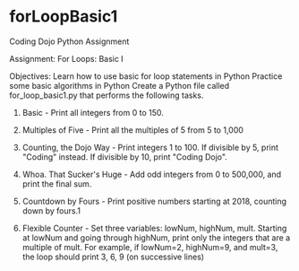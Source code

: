 # forLoopBasic1
Coding Dojo Python Assignment

Assignment: For Loops: Basic I

Objectives:
Learn how to use basic for loop statements in Python
Practice some basic algorithms in Python
Create a Python file called for_loop_basic1.py that performs the following tasks.

1. Basic - Print all integers from 0 to 150.

2. Multiples of Five - Print all the multiples of 5 from 5 to 1,000

3. Counting, the Dojo Way - Print integers 1 to 100. If divisible by 5, print "Coding" instead. If divisible by 10, print "Coding Dojo".

4. Whoa. That Sucker's Huge - Add odd integers from 0 to 500,000, and print the final sum.

5. Countdown by Fours - Print positive numbers starting at 2018, counting down by fours.1

6. Flexible Counter - Set three variables: lowNum, highNum, mult. Starting at lowNum and going through highNum, print only the integers that are a multiple of mult. For example, if lowNum=2, highNum=9, and mult=3, the loop should print 3, 6, 9 (on successive lines)